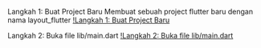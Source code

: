 Langkah 1: Buat Project Baru
Membuat sebuah project flutter baru dengan nama layout_flutter
[!Langkah 1: Buat Project Baru](images/langkah01.png)

Langkah 2: Buka file lib/main.dart
[!Langkah 2: Buka file lib/main.dart](images/langkah02.png)



